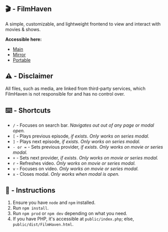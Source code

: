 ## 🎬 - FilmHaven
A simple, customizable, and lightweight frontend to view and interact with movies & shows.

**Accessible here:**
- [Main](https://fh.snipcola.com)
- [Mirror](https://film-haven.vercel.app)
- <a href="https://fh.snipcola.com/dist/FilmHaven.html" download="FilmHaven.html">Portable</a>

## ⚠️ - Disclaimer
All files, such as media, are linked from third-party services, which FilmHaven is not responsible for and has no control over.

## ⌨️ - Shortcuts
- `/` - Focuses on search bar. *Navigates out out of any page or modal open.*
- `[` - Plays previous episode, *if exists*. *Only works on series modal.*
- `]` - Plays next episode, *if exists*. *Only works on series modal.*
- `- or =` - Sets previous provider, *if exists*. *Only works on movie or series modal.*
- `+` - Sets next provider, *if exists*. *Only works on movie or series modal.*
- `r` - Refreshes video. *Only works on movie or series modal.*
- `v` - Focuses on video. *Only works on movie or series modal.*
- `x` - Closes modal. *Only works when modal is open.*

## 📄 - Instructions
1. Ensure you have `node` and `npm` installed.
2. Run `npm install`.
3. Run `npm prod` or `npm dev` depending on what you need.
4. If you have PHP, it's accessible at `public/index.php`; else, `public/dist/FilmHaven.html`.